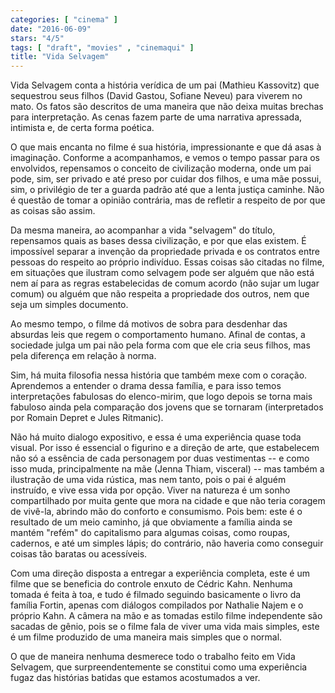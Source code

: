 ```yaml
---
categories: [ "cinema" ]
date: "2016-06-09"
stars: "4/5"
tags: [ "draft", "movies" , "cinemaqui" ]
title: "Vida Selvagem"
---
```

Vida Selvagem conta a história verídica de um pai (Mathieu Kassovitz)
que sequestrou seus filhos (David Gastou, Sofiane Neveu) para viverem
no mato. Os fatos são descritos de uma maneira que não deixa muitas
brechas para interpretação. As cenas fazem parte de uma narrativa
apressada, intimista e, de certa forma poética.

O que mais encanta no filme é sua história, impressionante e que dá
asas à imaginação. Conforme a acompanhamos, e vemos o tempo passar
para os envolvidos, repensamos o conceito de civilização moderna,
onde um pai pode, sim, ser privado e até preso por cuidar dos filhos,
e uma mãe possui, sim, o privilégio de ter a guarda padrão até que a
lenta justiça caminhe. Não é questão de tomar a opinião contrária,
mas de refletir a respeito de por que as coisas são assim.

Da mesma maneira, ao acompanhar a vida "selvagem" do título, repensamos
quais as bases dessa civilização, e por que elas existem. É impossível
separar a invenção da propriedade privada e os contratos entre pessoas
do respeito ao próprio indivíduo. Essas coisas são citadas no filme,
em situações que ilustram como selvagem pode ser alguém que não
está nem aí para as regras estabelecidas de comum acordo (não sujar
um lugar comum) ou alguém que não respeita a propriedade dos outros,
nem que seja um simples documento.

Ao mesmo tempo, o filme dá motivos de sobra para desdenhar das absurdas
leis que regem o comportamento humano. Afinal de contas, a sociedade
julga um pai não pela forma com que ele cria seus filhos, mas pela
diferença em relação à norma.

Sim, há muita filosofia nessa história que também mexe com o
coração. Aprendemos a entender o drama dessa família, e para isso
temos interpretações fabulosas do elenco-mirim, que logo depois se
torna mais fabuloso ainda pela comparação dos jovens que se tornaram
(interpretados por Romain Depret e Jules Ritmanic).

Não há muito dialogo expositivo, e essa é uma experiência quase
toda visual. Por isso é essencial o figurino e a direção de arte, que
estabelecem não só a essência de cada personagem por duas vestimentas
-- e como isso muda, principalmente na mãe (Jenna Thiam, visceral) -- mas
também a ilustração de uma vida rústica, mas nem tanto, pois o pai é
alguém instruído, e vive essa vida por opção. Viver na natureza é um
sonho compartilhado por muita gente que mora na cidade e que não teria
coragem de vivê-la, abrindo mão do conforto e consumismo. Pois bem:
este é o resultado de um meio caminho, já que obviamente a família
ainda se mantém "refém" do capitalismo para algumas coisas,  como
roupas, cadernos, e até um simples lápis; do contrário, não haveria
como conseguir coisas tão baratas ou acessíveis.

Com uma direção disposta a entregar a experiência completa, este é
um filme que se beneficia do controle enxuto de Cédric Kahn. Nenhuma
tomada é feita à toa, e tudo é filmado seguindo basicamente o livro da
família Fortin, apenas com diálogos compilados por Nathalie Najem e o
próprio Kahn. A câmera na mão e as tomadas estilo filme independente
são sacadas de gênio, pois se o filme fala de viver uma vida mais
simples, este é um filme produzido de uma maneira mais simples que o
normal.

O que de maneira nenhuma desmerece todo o trabalho feito em Vida Selvagem,
que surpreendentemente se constitui como uma experiência fugaz das
histórias batidas que estamos acostumados a ver.
